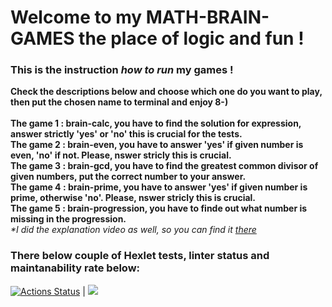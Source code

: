 # Welcome to my **MATH-BRAIN-GAMES** the place of logic and fun !

### This is the instruction *how to run* my games ! 
**Check the descriptions below and choose which one do you want to play, then put the chosen name to terminal and enjoy 8-)** \
\
**The game 1 : brain-calc, you have to find the solution for expression, answer strictly 'yes' or 'no' this is crucial for the tests.** \
**The game 2 : brain-even, you have to answer 'yes' if given number is even, 'no' if not. Please, nswer stricly this is crucial.** \
**The game 3 : brain-gcd, you have to find the greatest common divisor of given numbers, put the correct number to your answer.** \
**The game 4 : brain-prime, you have to answer 'yes' if given number is prime, otherwise 'no'. Please, nswer stricly this is crucial.** \
**The game 5 : brain-progression, you have to finde out what number is missing in the progression.** \
_*I did the explanation video as well, so you can find it [there](https://asciinema.org/a/B6ckGGd79knKtvQxssrm0CeUe)_

### There below couple of Hexlet tests, linter status and maintanability rate below:

[![Actions Status](https://github.com/nesquick017/frontend-project-44/workflows/hexlet-check/badge.svg)](https://github.com/nesquick017/frontend-project-44/actions) | <a href="https://codeclimate.com/github/nesquick017/frontend-project-44/maintainability"><img src="https://api.codeclimate.com/v1/badges/8a70e8731d875bca351f/maintainability" /></a>
